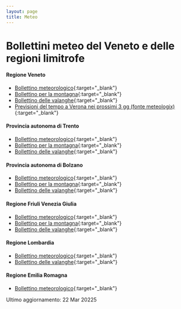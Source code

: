 ```yaml
---
layout: page
title: Meteo
---
```


# Bollettini meteo del Veneto e delle regioni limitrofe

#### Regione Veneto

- [Bollettino meteorologico][bollettino-veneto-arpav]{:target="_blank"}
- [Bollettino per la montagna][bollettino-montagna-veneto]{:target="_blank"}
- [Bollettino delle valanghe][bollettino-valanghe-veneto]{:target="_blank"}
- [Previsioni del tempo a Verona nei prossimi 3 gg (fonte meteologix)][previsione-verona-meteologix]{:target="_blank"}

#### Provincia autonoma di Trento

- [Bollettino meteorologico][bollettino-trento]{:target="_blank"}
- [Bollettino per la montagna][bollettino-montagna-trento]{:target="_blank"}
- [Bollettino delle valanghe][bollettino-valanghe-trento]{:target="_blank"}

#### Provincia autonoma di Bolzano

- [Bollettino meteorologico][bollettino-bolzano]{:target="_blank"}
- [Bollettino per la montagna][bollettino-montagna-bolzano]{:target="_blank"}
- [Bollettino delle valanghe][bollettino-valanghe-bolzano]{:target="_blank"}

#### Regione Friuli Venezia Giulia

- [Bollettino meteorologico][bollettino-friuli]{:target="_blank"}
- [Bollettino per la montagna][bollettino-montagna-friuli]{:target="_blank"}
- [Bollettino delle valanghe][bollettino-valanghe-friuli]{:target="_blank"}

#### Regione Lombardia

- [Bollettino meteorologico][bollettino-lombardia]{:target="_blank"}
- [Bollettino delle valanghe][bollettino-valanghe-lombardia]{:target="_blank"}

#### Regione Emilia Romagna

- [Bollettino meteorologico][bollettino-emilia-romagna]{:target="_blank"}

Ultimo aggiornamento: 22 Mar 20225
 
[bollettino-veneto-arpav]: https://meteo.arpa.veneto.it/?page=MV
[previsione-verona-meteologix]: https://meteologix.com/it/forecast/3164527-verona/meteogram/sui-hd
[bollettino-montagna-veneto]: https://meteo.arpa.veneto.it/?page=DM
[bollettino-valanghe-veneto]: https://meteo.arpa.veneto.it/?page=NV
[bollettino-trento]: https://www.meteotrentino.it/?ID=7#!/home?tab=2
[bollettino-montagna-trento]: https://www.meteotrentino.it/?ID=7#!/home?tab=4
[bollettino-valanghe-trento]: https://www.meteotrentino.it/?ID=7#!/home?tab=5
[bollettino-bolzano]: https://meteo.provincia.bz.it/default.asp?404;meteo/altoadige.htm
[bollettino-montagna-bolzano]: https://meteo.provincia.bz.it/tempo-montagna.asp 
[bollettino-valanghe-bolzano]: https://meteo.provincia.bz.it/valanghe.asp
[bollettino-friuli]: https://www.osmer.fvg.it/cfd.php?ln=
[bollettino-montagna-friuli]: https://www.osmer.fvg.it/monti.php?ln=
[bollettino-valanghe-friuli]: https://www.osmer.fvg.it/neve.php?ln=
[bollettino-emilia-romagna]: https://www.arpae.it/it/temi-ambientali/meteo/previsioni-meteo/previsioni-meteo-regionali
[bollettino-lombardia]: https://www.arpalombardia.it/temi-ambientali/meteo-e-clima/bollettini-meteorologici/meteo-lombardia/
[bollettino-valanghe-lombardia]: https://www.arpalombardia.it/temi-ambientali/neve-e-ghiacciai/bollettino-neve-e-valanghe/
